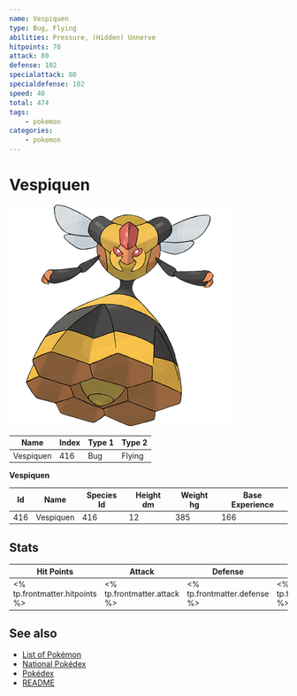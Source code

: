 ```yaml
---
name: Vespiquen
type: Bug, Flying
abilities: Pressure, (Hidden) Unnerve
hitpoints: 70
attack: 80
defense: 102
specialattack: 80
specialdefense: 102
speed: 40
total: 474
tags:
    - pokemon
categories:
    - pokemon
---
```


# Vespiquen


![Vespiquen](images/416.png)

| **Name** | **Index** | **Type 1** | **Type 2** |
|----|----|----|----|
| Vespiquen | 416 | Bug | Flying  |

**Vespiquen** 




| **Id** | **Name** | **Species Id** | **Height dm** | **Weight hg** | **Base Experience** |
|--------|----------|----------------|------------|------------|---------------------|
| 416 | Vespiquen | 416 | 12 | 385 | 166 |



## Stats

| **Hit Points** | **Attack** | **Defense** | **Special Attack** | **Special Defense** | **Speed** | **Total** |
|----------------|------------|-------------|--------------------|---------------------|-----------|-----------|
| <% tp.frontmatter.hitpoints %> | <% tp.frontmatter.attack %> | <% tp.frontmatter.defense %> | <% tp.frontmatter.specialattack %> | <% tp.frontmatter.specialdefense %> | <% tp.frontmatter.speed %> | <% tp.frontmatter.total %> |

## See also

- [List of Pokémon](../pokemon.md)
- [National Pokédex](../national_pokedex.md)
- [Pokédex](../pokedex.md)
- [README](../README.md)
